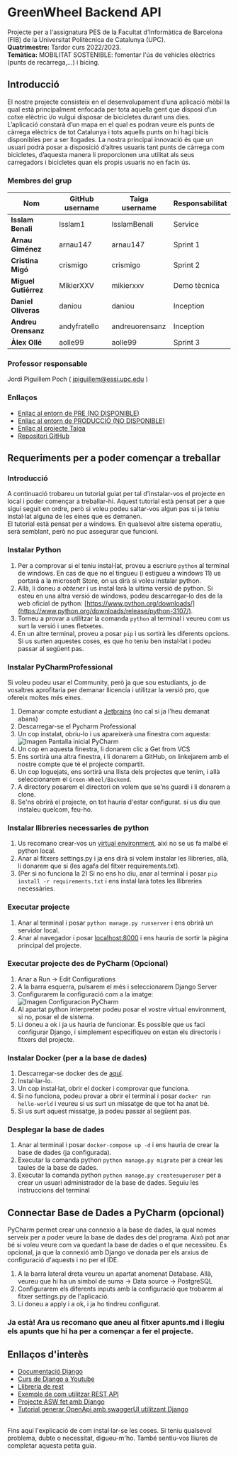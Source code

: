 # GreenWheel Backend API

Projecte per a l'assignatura PES de la Facultat d'Informàtica de Barcelona (FIB) de la Universitat Politècnica de Catalunya (UPC).
<br/>**Quatrimestre:** Tardor curs 2022/2023.
<br/>**Temàtica:** MOBILITAT SOSTENIBLE: fomentar l'ús de vehicles elèctrics (punts de recàrrega,...) i bicing.
## Introducció
El nostre projecte consisteix en el desenvolupament d’una aplicació mòbil la qual està principalment enfocada per tota aquella gent que disposi d’un cotxe elèctric i/o vulgui disposar de bicicletes durant uns dies.
<br>L’aplicació constarà d’un mapa en el qual es podran veure els punts de càrrega elèctrics de tot Catalunya i tots aquells punts on hi hagi bicis disponibles per a ser llogades. La nostra principal innovació és que un usuari podrà posar a disposició d’altres usuaris tant punts de càrrega com bicicletes, d’aquesta manera li proporcionen una utilitat als seus carregadors i bicicletes quan els propis usuaris no en facin ús.

### Membres del grup

| Nom              | GitHub username | Taiga username | Responsabilitat |
|------------------|-----------------| --- | --- |
| **Isslam Benali**    | Isslam1         | IsslamBenali | Service |
| **Arnau Giménez**    | arnau147        | arnau147 | Sprint 1 |
| **Cristina Migó**    | crismigo        | crismigo | Sprint 2 |
| **Miguel Gutiérrez** | MikierXXV         | mikierxxv | Demo tècnica |
| **Daniel Oliveras**  | daniou         | daniou | Inception |
| **Andreu Orensanz**  | andyfratello         | andreuorensanz | Inception |
| **Àlex Ollé**        | aolle99         | aolle99 | Sprint 3 |

### Professor responsable
Jordi Piguillem Poch ( [jpiguillem@essi.upc.edu](mailto:jpiguillem@essi.upc.edu) )

### Enllaços
- [Enllaç al entorn de PRE (NO DISPONIBLE)]()
- [Enllaç al entorn de PRODUCCIÓ (NO DISPONIBLE)]()
- [Enllaç al projecte Taiga](https://tree.taiga.io/project/arnau147-pes-green-whee/)
- [Repositori GitHub](https://github.com/orgs/Green-Wheel/repositories)


## Requeriments per a poder començar a treballar
### Introducció
A continuació trobareu un tutorial guiat per tal d'instalar-vos el projecte en local i poder començar a treballar-hi. Aquest tutorial està pensat per a que sigui seguit en ordre, però si voleu podeu saltar-vos algun pas si ja teniu instal·lat alguna de les eines que es demanen.
<br>El tutorial està pensat per a windows. En qualsevol altre sistema operatiu, serà semblant, però no puc assegurar que funcioni.

### Instalar Python
1. Per a comprovar si el teniu instal·lat, proveu a escriure `python` al terminal de windows. En cas de que no el tingueu (i estigueu a windows 11) us portarà a la microsoft Store, on us dirà si voleu instalar python.
2. Allà, li doneu a _obtener_ i us instal·larà la ultima versió de python. Si esteu en una altra versió de windows, podeu descarregar-lo des de la web oficial de python: [https://www.python.org/downloads/](https://www.python.org/downloads/release/python-3107/).
3. Torneu a provar a utilitzar la comanda `python` al terminal i veureu com us surt la versió i unes fletxetes.
4. En un altre terminal, proveu a posar `pip` i us sortirà les diferents opcions. Si us surten aquestes coses, es que ho teniu ben instal·lat i podeu passar al següent pas.

### Instalar PyCharmProfessional
Si voleu podeu usar el Community, però ja que sou estudiants, jo de vosaltres aprofitaria per demanar llicencia i utilitzar la versió pro, que ofereix moltes més eines.
1. Demanar compte estudiant a [Jetbrains](https://www.jetbrains.com/shop/eform/students) (no cal si ja l'heu demanat abans)
2. Descarregar-se el Pycharm Professional
3. Un cop instalat, obriu-lo i us apareixerà una finestra com aquesta:
![Imagen Pantalla inicial PyCharm](https://i.imgur.com/Z2vlOHc.png)
4. Un cop en aquesta finestra, li donarem clic a Get from VCS
5. Ens sortirà una altra finestra, i li donarem a GitHub, on linkejarem amb el nostre compte que té el projecte compartit.
6. Un cop loguejats, ens sortirà una llista dels projectes que tenim, i allà seleccionarem el `Green-Wheel/Backend`.
7. A directory posarem el directori on volem que se'ns guardi i li donarem a clone.
8. Se'ns obrirà el projecte, on tot hauria d'estar configurat. si us diu que instaleu quelcom, feu-ho.

### Instalar llibreries necessaries de python
1. Us recomano crear-vos un [virtual environment](https://www.programaenpython.com/miscelanea/crear-entornos-virtuales-en-python/), aixi no se us fa malbé el python local.
2. Anar al fitxers settings.py i ja ens dirà si volem instalar les llibreries, allà, li donarem que si (les agafa del fitxer requirements.txt).
3. (Per si no funciona la 2) Si no ens ho diu, anar al terminal i posar `pip install -r requirements.txt` i ens instal·larà totes les llibreries necessàries.

### Executar projecte
1. Anar al terminal i posar `python manage.py runserver` i ens obrirà un servidor local.
2. Anar al navegador i posar [localhost:8000](http://localhost:8000/) i ens hauria de sortir la pàgina principal del projecte.

### Executar projecte des de PyCharm (Opcional)
1. Anar a Run -> Edit Configurations
2. A la barra esquerra, pulsarem el més i seleccionarem Django Server
3. Configurarem la configuració com a la imatge:
![Imagen Configuracion PyCharm](https://i.imgur.com/5iZ0eN4.png)
4. Al apartat python interpreter podeu posar el vostre virtual environment, si no, posar el de sistema.
5. Li doneu a ok i ja us hauria de funcionar. Es possible que us faci configurar Django, i simplement especifiqueu on estan els directoris i fitxers del projecte.

### Instalar Docker (per a la base de dades)
1. Descarregar-se docker des de [aquí](https://www.docker.com/products/docker-desktop).
2. Instal·lar-lo.
3. Un cop instal·lat, obrir el docker i comprovar que funciona.
4. Si no funciona, podeu provar a obrir el terminal i posar `docker run hello-world` i veureu si us surt un missatge de que tot ha anat bé.
5. Si us surt aquest missatge, ja podeu passar al següent pas.

### Desplegar la base de dades
1. Anar al terminal i posar `docker-compose up -d` i ens hauria de crear la base de dades (ja configurada).
2. Executar la comanda python `python manage.py migrate` per a crear les taules de la base de dades.
3. Executar la comanda python `python manage.py createsuperuser` per a crear un usuari administrador de la base de dades. Seguiu les instruccions del terminal

## Connectar Base de Dades a PyCharm (opcional)
PyCharm permet crear una connexio a la base de dades, la qual nomes serveix per a poder veure la base de dades des del programa. Això pot anar bé si voleu veure com va quedant la base de dades o el que necessiteu. És opcional, ja que la connexió amb Django ve donada per els arxius de configuració d'aquests i no per el IDE.
1. A la barra lateral dreta veureu un apartat anomenat Database. Allà, veureu que hi ha un simbol de suma -> Data source -> PostgreSQL
2. Configurarem els diferents inputs amb la configuració que trobarem al fitxer settings.py de l'aplicació.
3. Li doneu a apply i a ok, i ja ho tindreu configurat.

### Ja està! Ara us recomano que aneu al fitxer apunts.md i llegiu els apunts que hi ha per a començar a fer el projecte.

## Enllaços d'interès
- [Documentació Django](https://docs.djangoproject.com/en/4.0/)
- [Curs de Django a Youtube](https://www.youtube.com/playlist?list=PLU8oAlHdN5BmfvwxFO7HdPciOCmmYneAB)
- [Llibreria de rest](https://www.django-rest-framework.org/)
- [Exemple de com utilitzar REST API](https://blog.logrocket.com/django-rest-framework-create-api/#restful-structure-get-post-put-delete-methods)
- [Projecte ASW fet amb Django](https://github.com/crismigo/Hacker-News-HN22D)
- [Tutorial generar OpenApi amb swaggerUI utilitzant Django](https://hackernoon.com/openapi-30-schema-with-swagger-ui-for-django-restful-app-4w293zje)


<br>Fins aquí l'explicació de com instal·lar-se les coses. Si teniu qualsevol problema, dubte o necessitat, digueu-m'ho. També sentiu-vos lliures de completar aquesta petita guia.